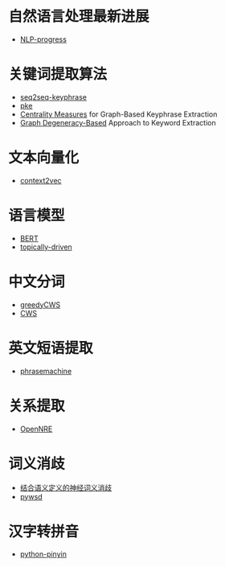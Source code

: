 # 自然语言处理最新进展
- [NLP-progress](https://github.com/sebastianruder/NLP-progress)

# 关键词提取算法
- [seq2seq-keyphrase](https://github.com/memray/seq2seq-keyphrase)
- [pke](https://github.com/boudinfl/pke)
- [Centrality Measures](https://github.com/boudinfl/centrality_measures_ijcnlp13) for Graph-Based Keyphrase Extraction
- [Graph Degeneracy-Based](https://github.com/Tixierae/EMNLP_2016) Approach to Keyword Extraction

# 文本向量化
- [context2vec](https://github.com/orenmel/context2vec)

# 语言模型
- [BERT](https://github.com/google-research/bert)
- [topically-driven](https://github.com/jhlau/topically-driven-language-model)

# 中文分词
- [greedyCWS](https://github.com/jcyk/greedyCWS)
- [CWS](https://github.com/jcyk/CWS)

# 英文短语提取
- [phrasemachine](https://github.com/slanglab/phrasemachine)

# 关系提取
- [OpenNRE](https://github.com/thunlp/OpenNRE)

# 词义消歧
- [结合语义定义的神经词义消歧](https://github.com/luofuli/word-sense-disambiguation)
- [pywsd](https://github.com/alvations/pywsd)

# 汉字转拼音
- [python-pinyin](https://github.com/mozillazg/python-pinyin)
